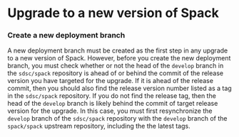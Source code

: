 # Upgrade to a new version of Spack

### Create a new deployment branch
A new deployment branch must be created as the first step in any upgrade to a new version of Spack. However, before you create the
new deployment branch, you must check whether or not the head of the `develop` branch in the `sdsc/spack` repository is ahead of or 
behind the commit of the release version you have targeted for the upgrade. If it is ahead of the release commit, then you should also find the release version number listed as a tag in the `sdsc/spack` repository. If you do not find the release tag, then the head of the `develop` branch is likely behind the commit of target release version for the upgrade. In this case, you must first resynchronize the `develop`  branch of the `sdsc/spack` repository with the `develop` branch of the `spack/spack` upstream repository, including the the latest tags. 
